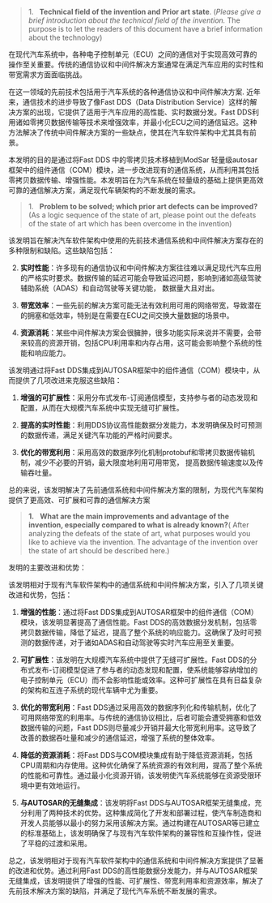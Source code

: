 


> 1.   **Technical field of the invention and Prior art state**. (_Please give a brief introduction about the technical field of the invention._ The purpose is to let the readers of this document have a brief information about the technology)

在现代汽车系统中，各种电子控制单元（ECU）之间的通信对于实现高效可靠的操作至关重要。传统的通信协议和中间件解决方案通常在满足汽车应用的实时性和带宽需求方面面临挑战。

在这一领域的先前技术包括用于汽车系统的各种通信协议和中间件解决方案.
近年来，通信技术的进步导致了像Fast DDS（Data Distribution Service）这样的解决方案的出现，它提供了适用于汽车应用的高性能、实时数据分发。Fast DDS利用诸如零拷贝数据传输等技术来增强效率，并最小化ECU之间的通信延迟。这种方法解决了传统中间件解决方案的一些缺点，使其在汽车软件架构中尤其具有前景。

本发明的目的是通过将Fast DDS 中的零拷贝技术移植到ModSar 轻量级autosar框架中的组件通信（COM）模块，进一步改进现有的通信系统，从而利用其包括零拷贝数据传输、增强性能。本发明旨在为汽车系统在轻量级的基础上提供更高效可靠的通信解决方案，满足现代车辆架构的不断发展的需求。


> 1.   **Problem to be solved; which prior art defects can be improved?** (As a logic sequence of the state of art, please point out the defeats of the state of art which has been overcome in the invention)


该发明旨在解决汽车软件架构中使用的先前技术通信系统和中间件解决方案存在的多种限制和缺陷。这些缺陷包括：

2. **实时性能**：许多现有的通信协议和中间件解决方案往往难以满足现代汽车应用的严格实时要求。数据传输的延迟可能会导致延迟问题，影响到诸如高级驾驶辅助系统（ADAS）和自动驾驶等关键功能， 数据量大且对出。
    
3. **带宽效率**：一些先前的解决方案可能无法有效利用可用的网络带宽，导致潜在的拥塞和低效率，特别是在需要在ECU之间交换大量数据的场景中。
    
4. **资源消耗**：某些中间件解决方案会很臃肿，很多功能实际来说并不需要，会带来较高的资源开销，包括CPU利用率和内存占用，这可能会影响整个系统的性能和响应能力。


该发明通过将Fast DDS集成到AUTOSAR框架中的组件通信（COM）模块中，从而提供了几项改进来克服这些缺陷：

1. **增强的可扩展性**：采用分布式发布-订阅通信模型，支持参与者的动态发现和配置，从而在大规模汽车系统中实现无缝可扩展性。
    
2. **提高的实时性能**：利用DDS协议高性能数据分发能力，本发明确保及时可预测的数据传递，满足关键汽车功能的严格时间要求。
    
3. **优化的带宽利用**：采用高效的数据序列化机制protobuf和零拷贝数据传输机制，减少不必要的开销，最大限度地利用可用带宽， 提高数据传输速度以及传输吞吐量。

总的来说，该发明解决了先前通信系统和中间件解决方案的限制，为现代汽车架构提供了更高效、可扩展和可靠的通信解决方案


> **1.**   **What are the main improvements and advantage of the invention, especially compared to what is already known?**( After analyzing the defeats of the state of art, what purposes would you like to achieve via the invention. The advantage of the invention over the state of art should be described here.)

发明的主要改进和优势：

该发明相对于现有汽车软件架构中的通信系统和中间件解决方案，引入了几项关键改进和优势，包括：

1. **增强的性能**：通过将Fast DDS集成到AUTOSAR框架中的组件通信（COM）模块，该发明显著提高了通信性能。Fast DDS的高效数据分发机制，包括零拷贝数据传输，降低了延迟，提高了整个系统的响应能力。这确保了及时可预测的数据传递，对于诸如ADAS和自动驾驶等实时汽车应用至关重要。
    
2. **可扩展性**：该发明在大规模汽车系统中提供了无缝可扩展性。Fast DDS的分布式发布-订阅模型促进了参与者的动态发现和配置，使系统能够容纳增加的电子控制单元（ECU）而不会影响性能或效率。这种可扩展性在具有日益复杂的架构和互连子系统的现代车辆中尤为重要。
    
3. **优化的带宽利用**：Fast DDS通过采用高效的数据序列化和传输机制，优化了可用网络带宽的利用率。与传统的通信协议相比，后者可能会遭受拥塞和低效数据传输的问题，Fast DDS则尽量减少开销并最大化带宽利用率。这导致了改善的数据吞吐量和减少的通信延迟，增强了系统的整体效率。
    
4. **降低的资源消耗**：将Fast DDS与COM模块集成有助于降低资源消耗，包括CPU周期和内存使用。这种优化确保了系统资源的有效利用，提高了整个系统的性能和可靠性。通过最小化资源开销，该发明使汽车系统能够在资源受限环境中更有效地运行。
    
5. **与AUTOSAR的无缝集成**：该发明将Fast DDS与AUTOSAR框架无缝集成，充分利用了两种技术的优势。这种集成简化了开发和部署过程，使汽车制造商和开发人员能够以最小的努力采用该解决方案。通过构建在AUTOSAR等已建立的标准基础上，该发明确保了与现有汽车软件架构的兼容性和互操作性，促进了平稳的过渡和采用。
    

总之，该发明相对于现有汽车软件架构中的通信系统和中间件解决方案提供了显著的改进和优势。通过利用Fast DDS的高性能数据分发能力，并与AUTOSAR框架无缝集成，该发明提供了增强的性能、可扩展性、带宽利用率和资源效率，解决了先前技术解决方案的缺陷，并满足了现代汽车系统不断发展的需求。






